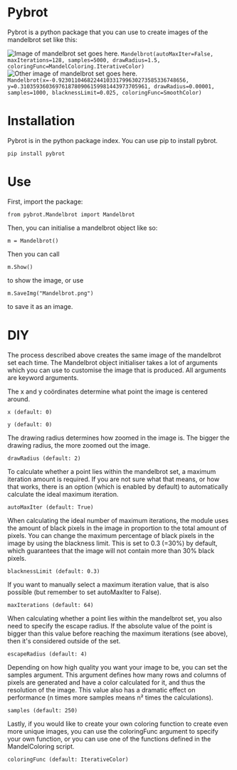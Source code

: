 ﻿# Pybrot
Pybrot is a python package that you can use to create images of the mandelbrot set like this:

![Image of mandelbrot set goes here.](mandelbrots/mandelbrot_ex_hq_1.png)
`Mandelbrot(autoMaxIter=False, maxIterations=128, samples=5000, drawRadius=1.5, coloringFunc=MandelColoring.IterativeColor)`
![Other image of mandelbrot set goes here.](mandelbrots/mandelbrot_ex_hq_2.png)
`Mandelbrot(x=-0.9230110468224410331799630273585336748656, y=0.3103593603697618780906159981443973705961, drawRadius=0.00001, samples=1000, blacknessLimit=0.025, coloringFunc=SmoothColor)`

# Installation
Pybrot is in the python package index. You can use pip to install pybrot.

`pip install pybrot`

# Use

First, import the package:

`from pybrot.Mandelbrot import Mandelbrot`

Then, you can initialise a mandelbrot object like so:

`m = Mandelbrot()`



Then you can call

`m.Show()`

to show the image, or use

`m.SaveImg("Mandelbrot.png")`

to save it as an image.

# DIY

The process described above creates the same image of the mandelbrot set each time. The Mandelbrot object initialiser takes a lot of arguments which you can use to customise the image that is produced. All arguments are keyword arguments.


The x and y coördinates determine what point the image is centered around.

`x (default: 0)`

`y (default: 0)`

The drawing radius determines how zoomed in the image is. The bigger the drawing radius, the more zoomed out the image.

`drawRadius (default: 2)`

To calculate whether a point lies within the mandelbrot set, a maximum iteration amount is required. If you are not sure what that means, or how that works, there is an option (which is enabled by default) to automatically calculate the ideal maximum iteration. 

`autoMaxIter (default: True)`

When calculating the ideal number of maximum iterations, the module uses the amount of black pixels in the image in proportion to the total amount of pixels. You can change the maximum percentage of black pixels in the image by using the blackness limit. This is set to 0.3 (=30%) by default, which guarantees that the image will not contain more than 30% black pixels.

`blacknessLimit (default: 0.3)`

If you want to manually select a maximum iteration value, that is also possible (but remember to set autoMaxIter to False).

`maxIterations (default: 64)`

When calculating whether a point lies within the mandelbrot set, you also need to specify the escape radius. If the absolute value of the point is bigger than this value before reaching the maximum iterations (see above), then it's considered outside of the set.

`escapeRadius (default: 4)`

Depending on how high quality you want your image to be, you can set the samples argument. This argument defines how many rows and columns of pixels are generated and have a color calculated for it, and thus the resolution of the image. This value also has a dramatic effect on performance (n times more samples means n² times the calculations).

`samples (default: 250)`

Lastly, if you would like to create your own coloring function to create even more unique images, you can use the coloringFunc argument to specify your own function, or you can use one of the functions defined in the MandelColoring script.

`coloringFunc (default: IterativeColor)`